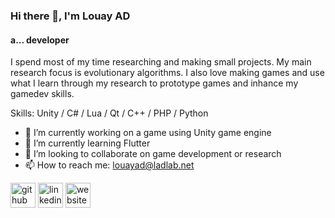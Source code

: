 ### Hi there 👋, I'm Louay AD
#### a... developer
I spend most of my time researching and making small projects. My main research focus is evolutionary algorithms. I also love making games and use what I learn through my research to prototype games and inhance my gamedev skills.

Skills: Unity / C# / Lua / Qt / C++ / PHP / Python

- 🔭 I’m currently working on a game using Unity game engine
- 🌱 I’m currently learning Flutter 
- 👯 I’m looking to collaborate on game development or research 
- 📫 How to reach me: louayad@ladlab.net 


[<img src='https://cdn.jsdelivr.net/npm/simple-icons@3.0.1/icons/github.svg' alt='github' height='40'>](https://github.com/https://github.com/louayad)  [<img src='https://cdn.jsdelivr.net/npm/simple-icons@3.0.1/icons/linkedin.svg' alt='linkedin' height='40'>](https://www.linkedin.com/in/linkedin.com/in/louayad/)  [<img src='https://cdn.jsdelivr.net/npm/simple-icons@3.0.1/icons/icloud.svg' alt='website' height='40'>](ladlab.net)  



<!---
LouayAD/LouayAD is a ✨ special ✨ repository because its `README.md` (this file) appears on your GitHub profile.
You can click the Preview link to take a look at your changes.
--->
